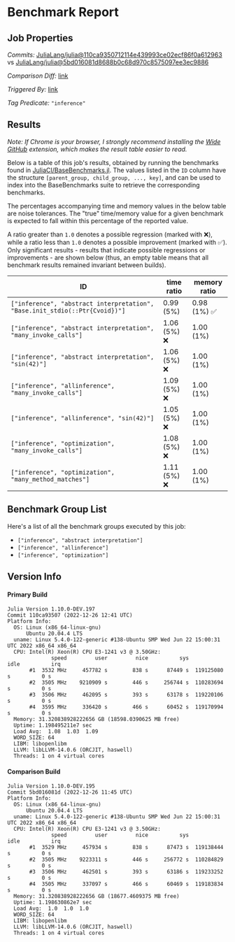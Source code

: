 # Benchmark Report

## Job Properties

*Commits:* [JuliaLang/julia@110ca9350712114e439993ce02ecf86f0a612963](https://github.com/JuliaLang/julia/commit/110ca9350712114e439993ce02ecf86f0a612963) vs [JuliaLang/julia@5bd016081d8688b0c68d970c8575097ee3ec9886](https://github.com/JuliaLang/julia/commit/5bd016081d8688b0c68d970c8575097ee3ec9886)

*Comparison Diff:* [link](https://github.com/JuliaLang/julia/compare/5bd016081d8688b0c68d970c8575097ee3ec9886..110ca9350712114e439993ce02ecf86f0a612963)

*Triggered By:* [link](https://github.com/JuliaLang/julia/pull/48000)

*Tag Predicate:* `"inference"`

## Results

*Note: If Chrome is your browser, I strongly recommend installing the [Wide GitHub](https://chrome.google.com/webstore/detail/wide-github/kaalofacklcidaampbokdplbklpeldpj?hl=en)
extension, which makes the result table easier to read.*

Below is a table of this job's results, obtained by running the benchmarks found in
[JuliaCI/BaseBenchmarks.jl](https://github.com/JuliaCI/BaseBenchmarks.jl). The values
listed in the `ID` column have the structure `[parent_group, child_group, ..., key]`,
and can be used to index into the BaseBenchmarks suite to retrieve the corresponding
benchmarks.

The percentages accompanying time and memory values in the below table are noise tolerances. The "true"
time/memory value for a given benchmark is expected to fall within this percentage of the reported value.

A ratio greater than `1.0` denotes a possible regression (marked with :x:), while a ratio less
than `1.0` denotes a possible improvement (marked with :white_check_mark:). Only significant results - results
that indicate possible regressions or improvements - are shown below (thus, an empty table means that all
benchmark results remained invariant between builds).

| ID | time ratio | memory ratio |
|----|------------|--------------|
| `["inference", "abstract interpretation", "Base.init_stdio(::Ptr{Cvoid})"]` | 0.99 (5%)  | 0.98 (1%) :white_check_mark: |
| `["inference", "abstract interpretation", "many_invoke_calls"]` | 1.06 (5%) :x: | 1.00 (1%)  |
| `["inference", "abstract interpretation", "sin(42)"]` | 1.06 (5%) :x: | 1.00 (1%)  |
| `["inference", "allinference", "many_invoke_calls"]` | 1.09 (5%) :x: | 1.00 (1%)  |
| `["inference", "allinference", "sin(42)"]` | 1.05 (5%) :x: | 1.00 (1%)  |
| `["inference", "optimization", "many_invoke_calls"]` | 1.08 (5%) :x: | 1.00 (1%)  |
| `["inference", "optimization", "many_method_matches"]` | 1.11 (5%) :x: | 1.00 (1%)  |

## Benchmark Group List

Here's a list of all the benchmark groups executed by this job:

- `["inference", "abstract interpretation"]`
- `["inference", "allinference"]`
- `["inference", "optimization"]`

## Version Info

#### Primary Build

```
Julia Version 1.10.0-DEV.197
Commit 110ca93507 (2022-12-26 12:41 UTC)
Platform Info:
  OS: Linux (x86_64-linux-gnu)
      Ubuntu 20.04.4 LTS
  uname: Linux 5.4.0-122-generic #138-Ubuntu SMP Wed Jun 22 15:00:31 UTC 2022 x86_64 x86_64
  CPU: Intel(R) Xeon(R) CPU E3-1241 v3 @ 3.50GHz: 
              speed         user         nice          sys         idle          irq
       #1  3532 MHz     457782 s        838 s      87449 s  119125080 s          0 s
       #2  3505 MHz    9210909 s        446 s     256744 s  110283694 s          0 s
       #3  3506 MHz     462095 s        393 s      63178 s  119220106 s          0 s
       #4  3595 MHz     336420 s        466 s      60452 s  119170994 s          0 s
  Memory: 31.320838928222656 GB (18598.0390625 MB free)
  Uptime: 1.198495211e7 sec
  Load Avg:  1.08  1.03  1.09
  WORD_SIZE: 64
  LIBM: libopenlibm
  LLVM: libLLVM-14.0.6 (ORCJIT, haswell)
  Threads: 1 on 4 virtual cores

```

#### Comparison Build

```
Julia Version 1.10.0-DEV.195
Commit 5bd016081d (2022-12-26 11:45 UTC)
Platform Info:
  OS: Linux (x86_64-linux-gnu)
      Ubuntu 20.04.4 LTS
  uname: Linux 5.4.0-122-generic #138-Ubuntu SMP Wed Jun 22 15:00:31 UTC 2022 x86_64 x86_64
  CPU: Intel(R) Xeon(R) CPU E3-1241 v3 @ 3.50GHz: 
              speed         user         nice          sys         idle          irq
       #1  3529 MHz     457934 s        838 s      87473 s  119138444 s          0 s
       #2  3505 MHz    9223311 s        446 s     256772 s  110284829 s          0 s
       #3  3506 MHz     462501 s        393 s      63186 s  119233252 s          0 s
       #4  3505 MHz     337097 s        466 s      60469 s  119183834 s          0 s
  Memory: 31.320838928222656 GB (18677.4609375 MB free)
  Uptime: 1.198630862e7 sec
  Load Avg:  1.0  1.0  1.0
  WORD_SIZE: 64
  LIBM: libopenlibm
  LLVM: libLLVM-14.0.6 (ORCJIT, haswell)
  Threads: 1 on 4 virtual cores

```
